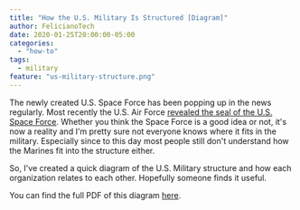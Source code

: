 ```yaml
---
title: "How the U.S. Military Is Structured [Diagram]"
author: FelicianoTech
date: 2020-01-25T20:00:00-05:00
categories:
  - "how-to"
tags:
  - military
feature: "us-military-structure.png"
---
```


The newly created U.S. Space Force has been popping up in the news regularly.
Most recently the U.S. Air Force [revealed the seal of the U.S. Space Force](https://twitter.com/usairforce/status/1220876093596545024).
Whether you think the Space Force is a good idea or not, it's now a reality and I'm pretty sure not everyone knows where it fits in the military.
Especially since to this day most people still don't understand how the Marines fit into the structure either.

So, I've created a quick diagram of the U.S. Military structure and how each organization relates to each other.
Hopefully someone finds it useful.

<!--more-->

You can find the full PDF of this diagram [here](https://drive.google.com/open?id=1CSLsnSZbsueGGMxGoctnkWDrSf0yZUXg).
